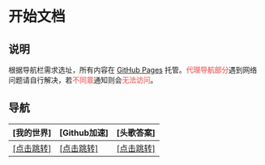 # 开始文档

## 说明

根据导航栏需求选址，所有内容在 [GitHub Pages](https://github.com/) 托管。<strong style="color: #F08080;">代理导航部分</strong>遇到网络问题请自行解决，若<strong style="color: #F08080;">不同意</strong>通知则会<strong style="color: #F08080;">无法访问</strong>。

## 导航

| [我的世界] | [Github加速] | [头歌答案] |
| --- | --- | --- |
| [[点击跳转]](https://tavernce.shop/) | [[点击跳转]](..//zh/Github/github520) | [[点击跳转]](../zh/Git/git-code) |


